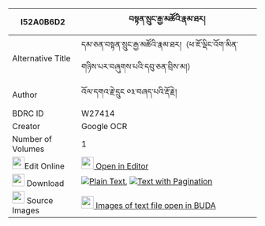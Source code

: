 |I52A0B6D2|བསྟན་སྲུང་རྒྱ་མཚོའི་རྣམ་ཐར། 
| --- | --- 
|Alternative Title |དམ་ཅན་བསྟན་སྲུང་རྒྱ་མཚོའི་རྣམ་ཐར།（ཕ་ཇོ་ལྡིང་འོག་མིན་གཉིས་པར་བཞུགས་པའི་དབུ་ཅན་བྲིས་མ།）
|Author| འོལ་དགའ་རྗེ་དྲུང ༠༣་བཞད་པའི་རྡོ་རྗེ།
|BDRC ID | W27414
|Creator | Google OCR
|Number of Volumes| 1
|<img width="25" src="https://img.icons8.com/color/25/000000/edit-property.png">Edit Online| [<img width="25" src="https://avatars.githubusercontent.com/u/45091458?s=200&v=4"> Open in Editor](http://editor.openpecha.org/I52A0B6D2)
|<img width="25" src="https://img.icons8.com/fluent/48/000000/download-2.png"/>  Download | [![](https://img.icons8.com/color/20/000000/txt.png)Plain Text](https://github.com/Openpecha/I52A0B6D2/releases/download/v1/tensung_gyatso_i_namtar_plain_I52A0B6D2.zip), [![](https://img.icons8.com/color/20/000000/txt.png)Text with Pagination](https://github.com/Openpecha/I52A0B6D2/releases/download/v1/tensung_gyatso_i_namtar_pages_I52A0B6D2.zip)
|<img width="25" src="https://img.icons8.com/plasticine/100/000000/pictures-folder.png"/>  Source Images | [<img width="25" src="https://library.bdrc.io/icons/BUDA-small.svg"> Images of text file open in BUDA](https://library.bdrc.io/show/bdr:W27414)